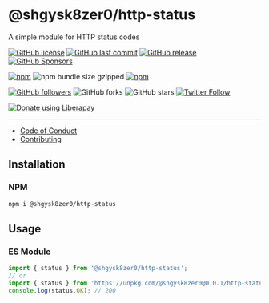 # @shgysk8zer0/http-status
A simple module for HTTP status codes

[![GitHub license](https://img.shields.io/github/license/shgysk8zer0/http-status.svg)](https://github.com/shgysk8zer0/http-status/blob/master/LICENSE)
[![GitHub last commit](https://img.shields.io/github/last-commit/shgysk8zer0/http-status.svg)](https://github.com/shgysk8zer0/http-status/commits/master)
[![GitHub release](https://img.shields.io/github/release/shgysk8zer0/http-status?logo=github)](https://github.com/shgysk8zer0/http-status/releases)
[![GitHub Sponsors](https://img.shields.io/github/sponsors/shgysk8zer0?logo=github)](https://github.com/sponsors/shgysk8zer0)

[![npm](https://img.shields.io/npm/v/@shgysk8zer0/http-status)](https://www.npmjs.com/package/@shgysk8zer0/http-status)
![npm bundle size gzipped](https://img.shields.io/bundlephobia/minzip/@shgysk8zer0/http-status)
[![npm](https://img.shields.io/npm/dw/@shgysk8zer0/http-status?logo=npm)](https://www.npmjs.com/package/@shgysk8zer0/http-status
)

[![GitHub followers](https://img.shields.io/github/followers/shgysk8zer0.svg?style=social)](https://github.com/shgysk8zer0)
![GitHub forks](https://img.shields.io/github/forks/shgysk8zer0/http-status.svg?style=social)
![GitHub stars](https://img.shields.io/github/stars/shgysk8zer0/http-status.svg?style=social)
[![Twitter Follow](https://img.shields.io/twitter/follow/shgysk8zer0.svg?style=social)](https://twitter.com/shgysk8zer0)

[![Donate using Liberapay](https://img.shields.io/liberapay/receives/shgysk8zer0.svg?logo=liberapay)](https://liberapay.com/shgysk8zer0/donate "Donate using Liberapay")
- - -

- [Code of Conduct](./.github/CODE_OF_CONDUCT.md)
- [Contributing](./.github/CONTRIBUTING.md)
<!-- - [Security Policy](./.github/SECURITY.md) -->

## Installation

### NPM

```bash
npm i @shgysk8zer0/http-status
```

## Usage

### ES Module

```js
import { status } from '@shgysk8zer0/http-status';
// or
import { status } from 'https://unpkg.com/@shgysk8zer0@0.0.1/http-status.js';
console.log(status.OK); // 200
```
